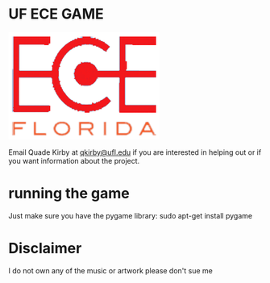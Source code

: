 # UF ECE GAME
![Pokemonish Game](ece.png)

Email Quade Kirby at qkirby@ufl.edu if you are interested in helping out or if you want information about the project.







# running the game
Just make sure you have the pygame library:
	sudo apt-get install pygame


# Disclaimer

I do not own any of the music or artwork please don't sue me




